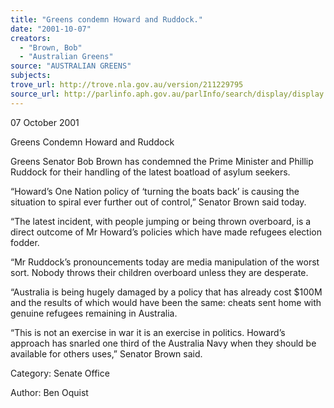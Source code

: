 ```yaml
---
title: "Greens condemn Howard and Ruddock."
date: "2001-10-07"
creators:
  - "Brown, Bob"
  - "Australian Greens"
source: "AUSTRALIAN GREENS"
subjects:
trove_url: http://trove.nla.gov.au/version/211229795
source_url: http://parlinfo.aph.gov.au/parlInfo/search/display/display.w3p;query=Id%3A%22media/pressrel/U7356%22
---
```


 07 October 2001

 Greens Condemn Howard and Ruddock

 Greens Senator Bob Brown has condemned the Prime Minister and Phillip Ruddock for their handling of the latest boatload of asylum seekers.

 “Howard’s One Nation policy of ‘turning the boats back’ is causing the situation to spiral ever further out of control,” Senator Brown said today.

 “The latest incident, with people jumping or being thrown overboard, is a direct outcome of Mr Howard’s policies which have made refugees election fodder.

 “Mr Ruddock’s pronouncements today are media manipulation of the worst sort. Nobody throws their children overboard unless they are desperate.

 “Australia is being hugely damaged by a policy that has already cost $100M and the results of which would have been the same: cheats sent home with genuine refugees remaining in Australia.

 “This is not an exercise in war it is an exercise in politics. Howard’s approach has snarled one third of the Australia Navy when they should be available for others uses,” Senator Brown said.

 Category:  Senate Office

 Author:  Ben Oquist

